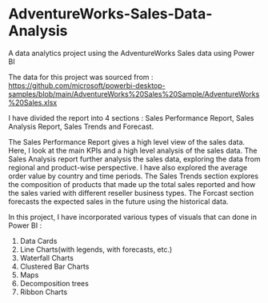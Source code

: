 # AdventureWorks-Sales-Data-Analysis
A data analytics project using the AdventureWorks Sales data using Power BI

The data for this project was sourced from : https://github.com/microsoft/powerbi-desktop-samples/blob/main/AdventureWorks%20Sales%20Sample/AdventureWorks%20Sales.xlsx

I have divided the report into 4 sections : Sales Performance Report, Sales Analysis Report, Sales Trends and Forecast.

The Sales Performance Report gives a high level view of the sales data. Here, I look at the main KPIs and a high level analysis of the sales data. The Sales Analysis report further analysis the sales data, exploring the data from regional and product-wise perspective. I have also explored the average order value by country and time periods. The Sales Trends section explores the composition of products that made up the total sales reported and how the sales varied with different reseller business types. The Forcast section forecasts the expected sales in the future using the historical data.

In this project, I have incorporated various types of visuals that can done in Power BI :
  1. Data Cards
  2. Line Charts(with legends, with forecasts, etc.)
  3. Waterfall Charts
  4. Clustered Bar Charts
  5. Maps
  6. Decomposition trees
  7. Ribbon Charts

